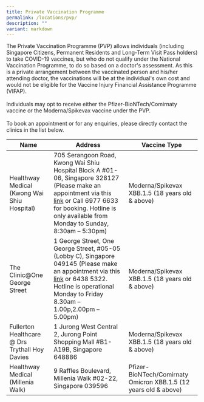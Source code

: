 ```yaml
---
title: Private Vaccination Programme
permalink: /locations/pvp/
description: ""
variant: markdown
---
```

The Private Vaccination Programme (PVP) allows individuals (including Singapore Citizens, Permanent Residents and Long-Term Visit Pass holders) to take COVID-19 vaccines, but who do not qualify under the National Vaccination Programme, to do so based on a doctor's assessment. As this is a private arrangement between the vaccinated person and his/her attending doctor, the vaccinations will be at the individual's own cost and would not be eligible for the Vaccine Injury Financial Assistance Programme (VIFAP).<br><br>
Individuals may opt to receive either the Pfizer-BioNTech/Comirnaty vaccine or the Moderna/Spikevax vaccine under the PVP.<br><br>
To book an appointment or for any enquiries, please directly contact the clinics in the list below.

<table>
  <thead>
    <tr>
      <th>Name</th>
      <th>Address</th>
			<th>Vaccine Type</th>
    </tr>
  </thead>
  <tbody>
    <tr>
      <td>Healthway Medical (Kwong Wai Shiu Hospital)</td>
      <td>705 Serangoon Road, Kwong
Wai Shiu Hospital Block A #01-06, Singapore
328127 (Please make an appointment via this <a href="https://healthwaymedical.com/moderna-covid-19-vaccination/">link</a> or Call 6977 6633 for booking. Hotline is only available from Monday to Sunday, 8:30am – 5:30pm)</td>
			<td>Moderna/Spikevax XBB.1.5 (18 years old &amp; above)</td>
    </tr>
		<tr>
      <td>The Clinic@One George Street</td>
      <td>1 George Street, One George Street, #05-05 (Lobby C), Singapore 049145 (Please make an appointment via this <a href="https://booking.healthwaymedical.com/pov?service=9BFD434F25">link</a> or&nbsp;6438 5322. Hotline is operational Monday to Friday 8.30am – 1.00p,2.00pm – 5.00pm)</td>
			<td>Moderna/Spikevax XBB.1.5 (18 years old &amp; above)</td>
    </tr>
		<tr>
      <td>Fullerton Healthcare @ Drs Trythall Hoy Davies</td>
      <td>1 Jurong West Central 2, Jurong Point Shopping Mall #B1-A19B, Singapore 648886</td>
			<td>Moderna/Spikevax XBB.1.5 (18 years old &amp; above)</td>
    </tr>
		<tr>
      <td>Healthway Medical (Millenia Walk)</td>
      <td>9 Raffles Boulevard, Millenia Walk #02-22, Singapore 039596</td>
			<td>Pfizer-BioNTech/Comirnaty Omicron XBB.1.5 (12 years old &amp; above)</td>
    </tr>
    </tbody></table>